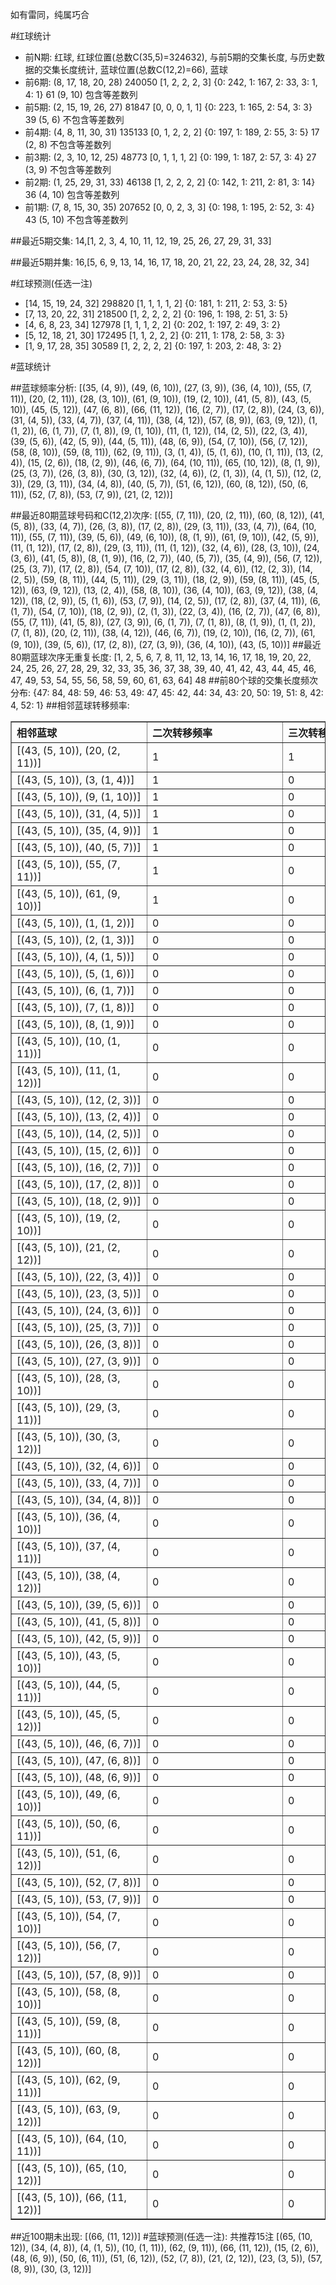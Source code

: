 <!-- 
.. title: 大乐透10050期(2010-05-03)数据分析报告
.. slug: dlott-10050-2010-05-03-report
.. date: 2010-05-04 08:00:00 UTC+08:00
.. tags: Lottery
.. link: 
.. description: 
.. type: text
-->

如有雷同，纯属巧合

<!-- TEASER_END-->

#红球统计

- 前N期: 红球, 红球位置(总数C(35,5)=324632), 与前5期的交集长度, 与历史数据的交集长度统计, 蓝球位置(总数C(12,2)=66), 蓝球
- 前6期: (8, 17, 18, 20, 28) 240050 [1, 2, 2, 2, 3] {0: 242, 1: 167, 2: 33, 3: 1, 4: 1} 61 (9, 10) 包含等差数列
- 前5期: (2, 15, 19, 26, 27) 81847 [0, 0, 0, 1, 1] {0: 223, 1: 165, 2: 54, 3: 3} 39 (5, 6) 不包含等差数列
- 前4期: (4, 8, 11, 30, 31) 135133 [0, 1, 2, 2, 2] {0: 197, 1: 189, 2: 55, 3: 5} 17 (2, 8) 不包含等差数列
- 前3期: (2, 3, 10, 12, 25) 48773 [0, 1, 1, 1, 2] {0: 199, 1: 187, 2: 57, 3: 4} 27 (3, 9) 不包含等差数列
- 前2期: (1, 25, 29, 31, 33) 46138 [1, 2, 2, 2, 2] {0: 142, 1: 211, 2: 81, 3: 14} 36 (4, 10) 包含等差数列
- 前1期: (7, 8, 15, 30, 35) 207652 [0, 0, 2, 3, 3] {0: 198, 1: 195, 2: 52, 3: 4} 43 (5, 10) 不包含等差数列

##最近5期交集:
14,[1, 2, 3, 4, 10, 11, 12, 19, 25, 26, 27, 29, 31, 33]

##最近5期并集:
16,[5, 6, 9, 13, 14, 16, 17, 18, 20, 21, 22, 23, 24, 28, 32, 34]

#红球预测(任选一注)

- [14, 15, 19, 24, 32] 298820 [1, 1, 1, 1, 2] {0: 181, 1: 211, 2: 53, 3: 5}
- [7, 13, 20, 22, 31] 218500 [1, 2, 2, 2, 2] {0: 196, 1: 198, 2: 51, 3: 5}
- [4, 6, 8, 23, 34] 127978 [1, 1, 1, 2, 2] {0: 202, 1: 197, 2: 49, 3: 2}
- [5, 12, 18, 21, 30] 172495 [1, 1, 2, 2, 2] {0: 211, 1: 178, 2: 58, 3: 3}
- [1, 9, 17, 28, 35] 30589 [1, 2, 2, 2, 2] {0: 197, 1: 203, 2: 48, 3: 2}

#蓝球统计

##蓝球频率分析:
[(35, (4, 9)), (49, (6, 10)), (27, (3, 9)), (36, (4, 10)), (55, (7, 11)), (20, (2, 11)), (28, (3, 10)), (61, (9, 10)), (19, (2, 10)), (41, (5, 8)), (43, (5, 10)), (45, (5, 12)), (47, (6, 8)), (66, (11, 12)), (16, (2, 7)), (17, (2, 8)), (24, (3, 6)), (31, (4, 5)), (33, (4, 7)), (37, (4, 11)), (38, (4, 12)), (57, (8, 9)), (63, (9, 12)), (1, (1, 2)), (6, (1, 7)), (7, (1, 8)), (9, (1, 10)), (11, (1, 12)), (14, (2, 5)), (22, (3, 4)), (39, (5, 6)), (42, (5, 9)), (44, (5, 11)), (48, (6, 9)), (54, (7, 10)), (56, (7, 12)), (58, (8, 10)), (59, (8, 11)), (62, (9, 11)), (3, (1, 4)), (5, (1, 6)), (10, (1, 11)), (13, (2, 4)), (15, (2, 6)), (18, (2, 9)), (46, (6, 7)), (64, (10, 11)), (65, (10, 12)), (8, (1, 9)), (25, (3, 7)), (26, (3, 8)), (30, (3, 12)), (32, (4, 6)), (2, (1, 3)), (4, (1, 5)), (12, (2, 3)), (29, (3, 11)), (34, (4, 8)), (40, (5, 7)), (51, (6, 12)), (60, (8, 12)), (50, (6, 11)), (52, (7, 8)), (53, (7, 9)), (21, (2, 12))]

##最近80期蓝球号码和C(12,2)次序:
[(55, (7, 11)), (20, (2, 11)), (60, (8, 12)), (41, (5, 8)), (33, (4, 7)), (26, (3, 8)), (17, (2, 8)), (29, (3, 11)), (33, (4, 7)), (64, (10, 11)), (55, (7, 11)), (39, (5, 6)), (49, (6, 10)), (8, (1, 9)), (61, (9, 10)), (42, (5, 9)), (11, (1, 12)), (17, (2, 8)), (29, (3, 11)), (11, (1, 12)), (32, (4, 6)), (28, (3, 10)), (24, (3, 6)), (41, (5, 8)), (8, (1, 9)), (16, (2, 7)), (40, (5, 7)), (35, (4, 9)), (56, (7, 12)), (25, (3, 7)), (17, (2, 8)), (54, (7, 10)), (17, (2, 8)), (32, (4, 6)), (12, (2, 3)), (14, (2, 5)), (59, (8, 11)), (44, (5, 11)), (29, (3, 11)), (18, (2, 9)), (59, (8, 11)), (45, (5, 12)), (63, (9, 12)), (13, (2, 4)), (58, (8, 10)), (36, (4, 10)), (63, (9, 12)), (38, (4, 12)), (18, (2, 9)), (5, (1, 6)), (53, (7, 9)), (14, (2, 5)), (17, (2, 8)), (37, (4, 11)), (6, (1, 7)), (54, (7, 10)), (18, (2, 9)), (2, (1, 3)), (22, (3, 4)), (16, (2, 7)), (47, (6, 8)), (55, (7, 11)), (41, (5, 8)), (27, (3, 9)), (6, (1, 7)), (7, (1, 8)), (8, (1, 9)), (1, (1, 2)), (7, (1, 8)), (20, (2, 11)), (38, (4, 12)), (46, (6, 7)), (19, (2, 10)), (16, (2, 7)), (61, (9, 10)), (39, (5, 6)), (17, (2, 8)), (27, (3, 9)), (36, (4, 10)), (43, (5, 10))]
##最近80期蓝球次序无重复长度:
[1, 2, 5, 6, 7, 8, 11, 12, 13, 14, 16, 17, 18, 19, 20, 22, 24, 25, 26, 27, 28, 29, 32, 33, 35, 36, 37, 38, 39, 40, 41, 42, 43, 44, 45, 46, 47, 49, 53, 54, 55, 56, 58, 59, 60, 61, 63, 64] 48
##前80个球的交集长度频次分布:
{47: 84, 48: 59, 46: 53, 49: 47, 45: 42, 44: 34, 43: 20, 50: 19, 51: 8, 42: 4, 52: 1}
##相邻蓝球转移频率:
<table border="1" class="table table-striped dataframe">
  <thead>
    <tr style="text-align: left;">
      <th style="min-width: 200px;">相邻蓝球</th>
      <th style="min-width: 200px;">二次转移频率</th>
      <th style="min-width: 200px;">三次转移频率</th>
    </tr>
  </thead>
  <tbody>
    <tr>
      <td>  [(43, (5, 10)), (20, (2, 11))]</td>
      <td> 1</td>
      <td> 1</td>
    </tr>
    <tr>
      <td>    [(43, (5, 10)), (3, (1, 4))]</td>
      <td> 1</td>
      <td> 0</td>
    </tr>
    <tr>
      <td>   [(43, (5, 10)), (9, (1, 10))]</td>
      <td> 1</td>
      <td> 0</td>
    </tr>
    <tr>
      <td>   [(43, (5, 10)), (31, (4, 5))]</td>
      <td> 1</td>
      <td> 0</td>
    </tr>
    <tr>
      <td>   [(43, (5, 10)), (35, (4, 9))]</td>
      <td> 1</td>
      <td> 0</td>
    </tr>
    <tr>
      <td>   [(43, (5, 10)), (40, (5, 7))]</td>
      <td> 1</td>
      <td> 0</td>
    </tr>
    <tr>
      <td>  [(43, (5, 10)), (55, (7, 11))]</td>
      <td> 1</td>
      <td> 0</td>
    </tr>
    <tr>
      <td>  [(43, (5, 10)), (61, (9, 10))]</td>
      <td> 1</td>
      <td> 0</td>
    </tr>
    <tr>
      <td>    [(43, (5, 10)), (1, (1, 2))]</td>
      <td> 0</td>
      <td> 0</td>
    </tr>
    <tr>
      <td>    [(43, (5, 10)), (2, (1, 3))]</td>
      <td> 0</td>
      <td> 0</td>
    </tr>
    <tr>
      <td>    [(43, (5, 10)), (4, (1, 5))]</td>
      <td> 0</td>
      <td> 0</td>
    </tr>
    <tr>
      <td>    [(43, (5, 10)), (5, (1, 6))]</td>
      <td> 0</td>
      <td> 0</td>
    </tr>
    <tr>
      <td>    [(43, (5, 10)), (6, (1, 7))]</td>
      <td> 0</td>
      <td> 0</td>
    </tr>
    <tr>
      <td>    [(43, (5, 10)), (7, (1, 8))]</td>
      <td> 0</td>
      <td> 0</td>
    </tr>
    <tr>
      <td>    [(43, (5, 10)), (8, (1, 9))]</td>
      <td> 0</td>
      <td> 0</td>
    </tr>
    <tr>
      <td>  [(43, (5, 10)), (10, (1, 11))]</td>
      <td> 0</td>
      <td> 0</td>
    </tr>
    <tr>
      <td>  [(43, (5, 10)), (11, (1, 12))]</td>
      <td> 0</td>
      <td> 0</td>
    </tr>
    <tr>
      <td>   [(43, (5, 10)), (12, (2, 3))]</td>
      <td> 0</td>
      <td> 0</td>
    </tr>
    <tr>
      <td>   [(43, (5, 10)), (13, (2, 4))]</td>
      <td> 0</td>
      <td> 0</td>
    </tr>
    <tr>
      <td>   [(43, (5, 10)), (14, (2, 5))]</td>
      <td> 0</td>
      <td> 0</td>
    </tr>
    <tr>
      <td>   [(43, (5, 10)), (15, (2, 6))]</td>
      <td> 0</td>
      <td> 0</td>
    </tr>
    <tr>
      <td>   [(43, (5, 10)), (16, (2, 7))]</td>
      <td> 0</td>
      <td> 0</td>
    </tr>
    <tr>
      <td>   [(43, (5, 10)), (17, (2, 8))]</td>
      <td> 0</td>
      <td> 0</td>
    </tr>
    <tr>
      <td>   [(43, (5, 10)), (18, (2, 9))]</td>
      <td> 0</td>
      <td> 0</td>
    </tr>
    <tr>
      <td>  [(43, (5, 10)), (19, (2, 10))]</td>
      <td> 0</td>
      <td> 0</td>
    </tr>
    <tr>
      <td>  [(43, (5, 10)), (21, (2, 12))]</td>
      <td> 0</td>
      <td> 0</td>
    </tr>
    <tr>
      <td>   [(43, (5, 10)), (22, (3, 4))]</td>
      <td> 0</td>
      <td> 0</td>
    </tr>
    <tr>
      <td>   [(43, (5, 10)), (23, (3, 5))]</td>
      <td> 0</td>
      <td> 0</td>
    </tr>
    <tr>
      <td>   [(43, (5, 10)), (24, (3, 6))]</td>
      <td> 0</td>
      <td> 0</td>
    </tr>
    <tr>
      <td>   [(43, (5, 10)), (25, (3, 7))]</td>
      <td> 0</td>
      <td> 0</td>
    </tr>
    <tr>
      <td>   [(43, (5, 10)), (26, (3, 8))]</td>
      <td> 0</td>
      <td> 0</td>
    </tr>
    <tr>
      <td>   [(43, (5, 10)), (27, (3, 9))]</td>
      <td> 0</td>
      <td> 0</td>
    </tr>
    <tr>
      <td>  [(43, (5, 10)), (28, (3, 10))]</td>
      <td> 0</td>
      <td> 0</td>
    </tr>
    <tr>
      <td>  [(43, (5, 10)), (29, (3, 11))]</td>
      <td> 0</td>
      <td> 0</td>
    </tr>
    <tr>
      <td>  [(43, (5, 10)), (30, (3, 12))]</td>
      <td> 0</td>
      <td> 0</td>
    </tr>
    <tr>
      <td>   [(43, (5, 10)), (32, (4, 6))]</td>
      <td> 0</td>
      <td> 0</td>
    </tr>
    <tr>
      <td>   [(43, (5, 10)), (33, (4, 7))]</td>
      <td> 0</td>
      <td> 0</td>
    </tr>
    <tr>
      <td>   [(43, (5, 10)), (34, (4, 8))]</td>
      <td> 0</td>
      <td> 0</td>
    </tr>
    <tr>
      <td>  [(43, (5, 10)), (36, (4, 10))]</td>
      <td> 0</td>
      <td> 0</td>
    </tr>
    <tr>
      <td>  [(43, (5, 10)), (37, (4, 11))]</td>
      <td> 0</td>
      <td> 0</td>
    </tr>
    <tr>
      <td>  [(43, (5, 10)), (38, (4, 12))]</td>
      <td> 0</td>
      <td> 0</td>
    </tr>
    <tr>
      <td>   [(43, (5, 10)), (39, (5, 6))]</td>
      <td> 0</td>
      <td> 0</td>
    </tr>
    <tr>
      <td>   [(43, (5, 10)), (41, (5, 8))]</td>
      <td> 0</td>
      <td> 0</td>
    </tr>
    <tr>
      <td>   [(43, (5, 10)), (42, (5, 9))]</td>
      <td> 0</td>
      <td> 0</td>
    </tr>
    <tr>
      <td>  [(43, (5, 10)), (43, (5, 10))]</td>
      <td> 0</td>
      <td> 0</td>
    </tr>
    <tr>
      <td>  [(43, (5, 10)), (44, (5, 11))]</td>
      <td> 0</td>
      <td> 0</td>
    </tr>
    <tr>
      <td>  [(43, (5, 10)), (45, (5, 12))]</td>
      <td> 0</td>
      <td> 0</td>
    </tr>
    <tr>
      <td>   [(43, (5, 10)), (46, (6, 7))]</td>
      <td> 0</td>
      <td> 0</td>
    </tr>
    <tr>
      <td>   [(43, (5, 10)), (47, (6, 8))]</td>
      <td> 0</td>
      <td> 0</td>
    </tr>
    <tr>
      <td>   [(43, (5, 10)), (48, (6, 9))]</td>
      <td> 0</td>
      <td> 0</td>
    </tr>
    <tr>
      <td>  [(43, (5, 10)), (49, (6, 10))]</td>
      <td> 0</td>
      <td> 0</td>
    </tr>
    <tr>
      <td>  [(43, (5, 10)), (50, (6, 11))]</td>
      <td> 0</td>
      <td> 0</td>
    </tr>
    <tr>
      <td>  [(43, (5, 10)), (51, (6, 12))]</td>
      <td> 0</td>
      <td> 0</td>
    </tr>
    <tr>
      <td>   [(43, (5, 10)), (52, (7, 8))]</td>
      <td> 0</td>
      <td> 0</td>
    </tr>
    <tr>
      <td>   [(43, (5, 10)), (53, (7, 9))]</td>
      <td> 0</td>
      <td> 0</td>
    </tr>
    <tr>
      <td>  [(43, (5, 10)), (54, (7, 10))]</td>
      <td> 0</td>
      <td> 0</td>
    </tr>
    <tr>
      <td>  [(43, (5, 10)), (56, (7, 12))]</td>
      <td> 0</td>
      <td> 0</td>
    </tr>
    <tr>
      <td>   [(43, (5, 10)), (57, (8, 9))]</td>
      <td> 0</td>
      <td> 0</td>
    </tr>
    <tr>
      <td>  [(43, (5, 10)), (58, (8, 10))]</td>
      <td> 0</td>
      <td> 0</td>
    </tr>
    <tr>
      <td>  [(43, (5, 10)), (59, (8, 11))]</td>
      <td> 0</td>
      <td> 0</td>
    </tr>
    <tr>
      <td>  [(43, (5, 10)), (60, (8, 12))]</td>
      <td> 0</td>
      <td> 0</td>
    </tr>
    <tr>
      <td>  [(43, (5, 10)), (62, (9, 11))]</td>
      <td> 0</td>
      <td> 0</td>
    </tr>
    <tr>
      <td>  [(43, (5, 10)), (63, (9, 12))]</td>
      <td> 0</td>
      <td> 0</td>
    </tr>
    <tr>
      <td> [(43, (5, 10)), (64, (10, 11))]</td>
      <td> 0</td>
      <td> 0</td>
    </tr>
    <tr>
      <td> [(43, (5, 10)), (65, (10, 12))]</td>
      <td> 0</td>
      <td> 0</td>
    </tr>
    <tr>
      <td> [(43, (5, 10)), (66, (11, 12))]</td>
      <td> 0</td>
      <td> 0</td>
    </tr>
  </tbody>
</table>
##近100期未出现:
[(66, (11, 12))]
#蓝球预测(任选一注):
共推荐15注
[(65, (10, 12)), (34, (4, 8)), (4, (1, 5)), (10, (1, 11)), (62, (9, 11)), (66, (11, 12)), (15, (2, 6)), (48, (6, 9)), (50, (6, 11)), (51, (6, 12)), (52, (7, 8)), (21, (2, 12)), (23, (3, 5)), (57, (8, 9)), (30, (3, 12))]

